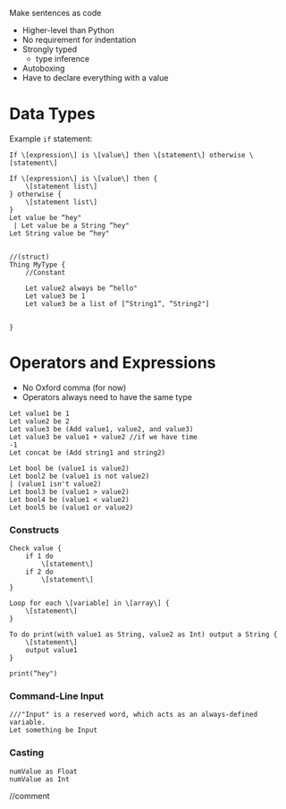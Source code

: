 Make sentences as code
- Higher-level than Python
- No requirement for indentation
- Strongly typed
	- type inference 
- Autoboxing
- Have to declare everything with a value


# Data Types

Example `if` statement:
```
If \[expression\] is \[value\] then \[statement\] otherwise \[statement\]

If \[expression\] is \[value\] then {
	\[statement list\]
} otherwise {
	\[statement list\]
}
Let value be “hey"
 | Let value be a String “hey"
Let String value be “hey"


//(struct)
Thing MyType {
	//Constant

	Let value2 always be “hello"
	Let value3 be 1
	Let value3 be a list of [“String1”, “String2"]

	
}

```

# Operators and Expressions
- No Oxford comma (for now)
- Operators always need to have the same type 

```
Let value1 be 1
Let value2 be 2
Let value3 be (Add value1, value2, and value3)
Let value3 be value1 + value2 //if we have time
-1
Let concat be (Add string1 and string2)

Let bool be (value1 is value2)
Let bool2 be (value1 is not value2)
| (value1 isn't value2)
Let bool3 be (value1 > value2)
Let bool4 be (value1 < value2)
Let bool5 be (value1 or value2)

```

### Constructs

```
Check value {
	if 1 do
		\[statement\]
	if 2 do
		\[statement\]
}

Loop for each \[variable] in \[array\] {
	\[statement\]
}

To do print(with value1 as String, value2 as Int) output a String {
	\[statement\]
	output value1
}

print(“hey")
```
### Command-Line Input
```
///"Input" is a reserved word, which acts as an always-defined variable.
Let something be Input
```
### Casting
```
numValue as Float
numValue as Int
```


//comment

```
